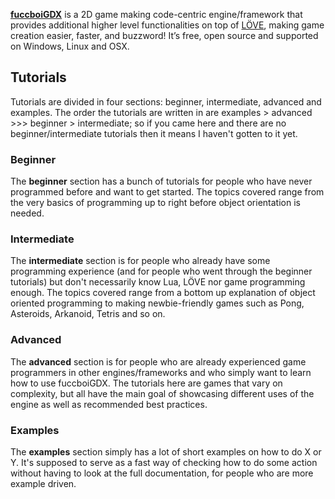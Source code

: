 [**fuccboiGDX**](http://fuccboi.moe/) is a 2D game making code-centric engine/framework that provides additional higher level functionalities on top of [LÖVE](https://www.love2d.org/), making game creation easier, faster, and buzzword! It’s free, open source and supported on Windows, Linux and OSX.

## Tutorials

Tutorials are divided in four sections: beginner, intermediate, advanced and examples. The order the tutorials are written in are examples > advanced >>> beginner > intermediate; so if you came here and there are no beginner/intermediate tutorials then it means I haven't gotten to it yet.

### Beginner

The **beginner** section has a bunch of tutorials for people who have never programmed before and want to get started. The topics covered range from the very basics of programming up to right before object orientation is needed. 

### Intermediate

The **intermediate** section is for people who already have some programming experience (and for people who went through the beginner tutorials) but don't necessarily know Lua, LÖVE nor game programming enough. The topics covered range from a bottom up explanation of object oriented programming to making newbie-friendly games such as Pong, Asteroids, Arkanoid, Tetris and so on. 

### Advanced

The **advanced** section is for people who are already experienced game programmers in other engines/frameworks and who simply want to learn how to use fuccboiGDX. The tutorials here are games that vary on complexity, but all have the main goal of showcasing different uses of the engine as well as recommended best practices.

### Examples

The **examples** section simply has a lot of short examples on how to do X or Y. It's supposed to serve as a fast way of checking how to do some action without having to look at the full documentation, for people who are more example driven.
